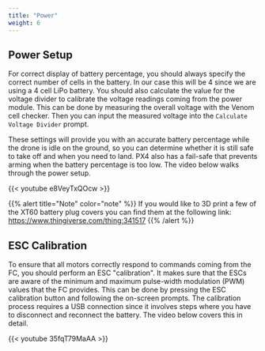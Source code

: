 ```yaml
---
title: "Power"
weight: 6
---
```


## Power Setup

For correct display of battery percentage, you should always specify the
correct number of cells in the battery. In our case this will be 4 since we
are using a 4 cell LiPo battery. You should also calculate the value for
the voltage divider to calibrate the voltage readings coming from the power
module. This can be done by measuring the overall voltage with the Venom cell checker.
Then you can input the measured voltage into the `Calculate Voltage Divider` prompt.

These settings will provide you with an accurate battery percentage while the drone
is idle on the ground, so you can determine whether it is still safe to take off
and when you need to land. PX4 also has a fail-safe that prevents arming when the
battery percentage is too low. The video below walks through the power setup.

{{< youtube e8VeyTxQOcw >}}

{{% alert title="Note" color="note" %}}
If you would like to 3D print a few of the XT60 battery plug covers you can find them at the following link:
<a href="https://www.thingiverse.com/thing:341517" target="_blank">https://www.thingiverse.com/thing:341517</a>
{{% /alert %}}

## ESC Calibration

To ensure that all motors correctly respond to commands coming from the FC,
you should perform an ESC "calibration". It makes sure that the ESCs are aware of
the minimum and maximum pulse-width modulation (PWM) values that the FC provides.
This can be done by pressing the ESC calibration button and following
the on-screen prompts. The calibration process requires a USB connection since it
involves steps where you have to disconnect and reconnect the battery.
The video below covers this in detail.

{{< youtube 35fqT79MaAA >}}
